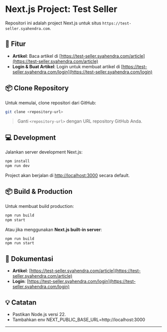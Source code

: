 # Next.js Project: Test Seller

Repositori ini adalah project Next.js untuk situs `https://test-seller.syahendra.com`.

## 🚀 Fitur
- **Artikel**: Baca artikel di [https://test-seller.syahendra.com/article](https://test-seller.syahendra.com/article)
- **Login & Buat Artikel**: Login untuk membuat artikel di [https://test-seller.syahendra.com/login](https://test-seller.syahendra.com/login)

## 📦 Clone Repository

Untuk memulai, clone repositori dari GitHub:

```bash
git clone <repository-url>
````

> Ganti `<repository-url>` dengan URL repository GitHub Anda.

## 💻 Development

Jalankan server development Next.js:

```bash
npm install
npm run dev
```

Project akan berjalan di [http://localhost:3000](http://localhost:3000) secara default.

## 📦 Build & Production

Untuk membuat build production:

```bash
npm run build
npm start
```

Atau jika menggunakan **Next.js built-in server**:

```bash
npm run build
npm run start
```

## 📖 Dokumentasi

* **Artikel**: [https://test-seller.syahendra.com/article](https://test-seller.syahendra.com/article)
* **Login**: [https://test-seller.syahendra.com/login](https://test-seller.syahendra.com/login)

## 💡 Catatan

* Pastikan Node.js versi 22.
* Tambahkan env NEXT_PUBLIC_BASE_URL=http://localhost:3000

---
